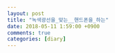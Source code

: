 ```yaml
---
layout: post
title: "녹색광선을_맞는__핸드폰을_하는"
date: 2018-05-11 1:59:00 +0900
comments: true 
categories: [diary] 
---
```


